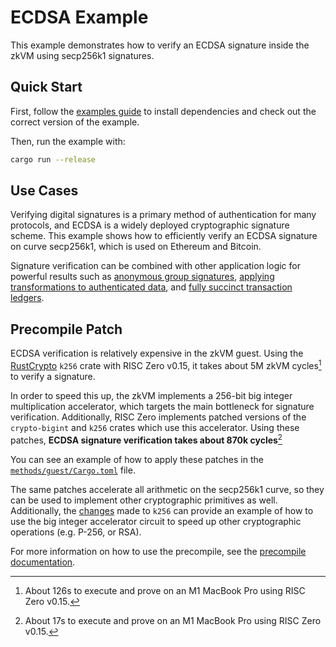 # ECDSA Example

This example demonstrates how to verify an ECDSA signature inside the zkVM using secp256k1 signatures.

## Quick Start

First, follow the [examples guide] to install dependencies and check out the correct version of the example.

Then, run the example with:

```bash
cargo run --release
```

## Use Cases

Verifying digital signatures is a primary method of authentication for many protocols, and ECDSA is
a widely deployed cryptographic signature scheme. This example shows how to efficiently verify an
ECDSA signature on curve secp256k1, which is used on Ethereum and Bitcoin.

Signature verification can be combined with other application logic for powerful results such as
[anonymous group signatures][1], [applying transformations to authenticated data][2], and [fully succinct
transaction ledgers][3].

## Precompile Patch

ECDSA verification is relatively expensive in the zkVM guest. Using the [RustCrypto] `k256` crate
with RISC Zero v0.15, it takes about 5M zkVM cycles[^1] to verify a signature.

In order to speed this up, the zkVM implements a 256-bit big integer multiplication accelerator, which targets
the main bottleneck for signature verification. Additionally, RISC Zero implements patched versions
of the `crypto-bigint` and `k256` crates which use this accelerator. Using these patches, **ECDSA
signature verification takes about 870k cycles**[^2]

You can see an example of how to apply these patches in the [`methods/guest/Cargo.toml`][4] file.

The same patches accelerate all arithmetic on the secp256k1 curve, so they can be used to implement
other cryptographic primitives as well. Additionally, the [changes][5] made to `k256` can provide an
example of how to use the big integer accelerator circuit to speed up other cryptographic operations
(e.g. P-256, or RSA).

For more information on how to use the precompile, see the [precompile documentation][6].

[^1]: About 126s to execute and prove on an M1 MacBook Pro using RISC Zero v0.15.

[^2]: About 17s to execute and prove on an M1 MacBook Pro using RISC Zero v0.15.

[examples guide]: https://dev.risczero.com/api/zkvm/examples/#running-the-examples
[RustCrypto]: https://docs.rs/k256/latest/k256/
[1]: https://semaphore.appliedzkp.org/
[2]: https://medium.com/@boneh/using-zk-proofs-to-fight-disinformation-17e7d57fe52f
[3]: https://minaprotocol.com/
[4]: methods/guest/Cargo.toml
[5]: https://github.com/risc0/RustCrypto-elliptic-curves/pull/1
[6]: https://dev.risczero.com/api/zkvm/precompiles